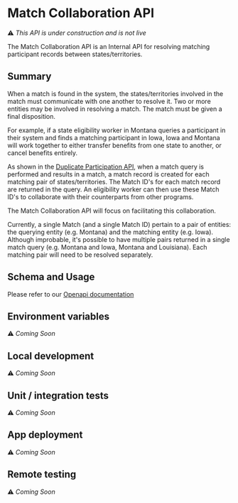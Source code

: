 # Match Collaboration API

⚠️ _This API is under construction and is not live_

The Match Collaboration API is an Internal API for resolving matching participant records between states/territories.

## Summary

When a match is found in the system, the states/territories involved in the match must communicate with one another to resolve it. Two or more entities may be involved in resolving a match. The match must be given a final disposition.

For example, if a state eligibility worker in Montana queries a participant in their system and finds a matching participant in Iowa, Iowa and Montana will work together to either transfer benefits from one state to another, or cancel benefits entirely.

As shown in the [Duplicate Participation API](../../docs/openapi/generated/duplicate-participation-api/openapi.md), when a match query is performed and results in a match, a match record is created for each matching pair of states/territories. The Match ID's for each match record are returned in the query. An eligibility worker can then use these Match ID's to collaborate with their counterparts from other programs.

The Match Collaboration API will focus on facilitating this collaboration.

Currently, a single Match (and a single Match ID) pertain to a pair of entities: the querying entity (e.g. Montana) and the matching entity (e.g. Iowa). Although improbable, it's possible to have multiple pairs returned in a single match query (e.g. Montana and Iowa, Montana and Louisiana). Each matching pair will need to be resolved separately.

## Schema and Usage

Please refer to our [Openapi documentation](./openapi/collaboration/index.yaml)

## Environment variables

⚠️ _Coming Soon_

## Local development

⚠️ _Coming Soon_

## Unit / integration tests

⚠️ _Coming Soon_

## App deployment

⚠️ _Coming Soon_

## Remote testing

⚠️ _Coming Soon_

